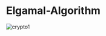 # Elgamal-Algorithm
![crypto1](https://user-images.githubusercontent.com/92727750/208648708-ed26c432-3855-4cfb-bccb-520bd7ce4372.png)

